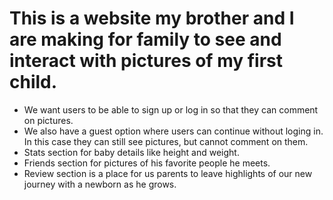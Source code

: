 # This is a website my brother and I are making for family to see and interact with pictures of my first child.

- We want users to be able to sign up or log in so that they can comment on pictures.
- We also have a guest option where users can continue without loging in. In this case they can still see pictures, but cannot comment on them.
- Stats section for baby details like height and weight.
- Friends section for pictures of his favorite people he meets.
- Review section is a place for us parents to leave highlights of our new journey with a newborn as he grows.

